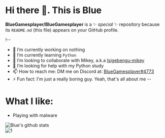 # Hi there 👋. This is Blue


**BlueGamesplayer/BlueGamesplayer** is a ✨ _special_ ✨ repository because its `README.md` (this file) appears on your GitHub profile.

!--
- 🔭 I’m currently working on nothing
- 🌱 I’m currently learning `Python`
- 👯 I’m looking to collaborate with Mikey, a.k.a [Isigebengu-mikey](https://github.com/isigebengu-mikey)
- 🤔 I’m looking for help with my Python study
- 📫 How to reach me: DM me on Discord at: [BlueGamesplayer#4773](https://discord.com/channels/738937306224001157)
- ⚡ Fun fact: I'm just a really boring guy. Yeah, that's all about me
--

# What I like:
- Playing with malware

![Blue's github stats](https://github-readme-stats.vercel.app/api?username=BlueGamesplayer&count_private=true&theme=dark&show_icons=true)\
![1](https://github-readme-stats.vercel.app/api/top-langs/?username=BlueGamesplayer&count_private=true&theme=dark)
